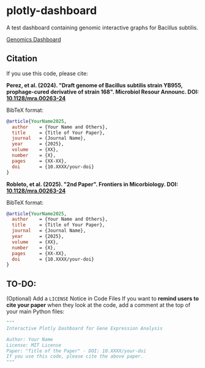 # plotly-dashboard
A test dashboard containing genomic interactive graphs for Bacillus subtilis.

[Genomics Dashboard](https://perezthedev.github.io/plotly-dashboard/)

## Citation

If you use this code, please cite:

**Perez, et al. (2024). "Draft genome of Bacillus subtilis strain YB955, prophage-cured derivative of strain 168". Microbiol Resour Announc. DOI: [10.1128/mra.00263-24](https://doi.org/10.1128/mra.00263-24)**

BibTeX format:
```bibtex
@article{YourName2025,
  author    = {Your Name and Others},
  title     = {Title of Your Paper},
  journal   = {Journal Name},
  year      = {2025},
  volume    = {XX},
  number    = {X},
  pages     = {XX-XX},
  doi       = {10.XXXX/your-doi}
}
```

**Robleto, et al. (2025). "2nd Paper". Frontiers in Micorbiology. DOI: [10.1128/mra.00263-24](https://doi.org/10.1128/mra.00263-24)**

BibTeX format:
```bibtex
@article{YourName2025,
  author    = {Your Name and Others},
  title     = {Title of Your Paper},
  journal   = {Journal Name},
  year      = {2025},
  volume    = {XX},
  number    = {X},
  pages     = {XX-XX},
  doi       = {10.XXXX/your-doi}
}
```

## **TO-DO:**
(Optional) Add a `LICENSE` Notice in Code Files
If you want to **remind users to cite your paper** when they look at the code, add a comment at the top of your main Python files:

```python
"""
Interactive Plotly Dashboard for Gene Expression Analysis

Author: Your Name
License: MIT License
Paper: "Title of the Paper" - DOI: 10.XXXX/your-doi
If you use this code, please cite the above paper.
"""
